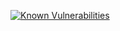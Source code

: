 [![Known Vulnerabilities](https://snyk.io/test/github/siam1113/owasp_juice_shop_playwright_automation/badge.svg)](https://snyk.io/test/github/siam1113/owasp_juice_shop_playwright_automation)
